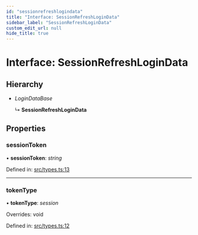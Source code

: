 ```yaml
---
id: "sessionrefreshlogindata"
title: "Interface: SessionRefreshLoginData"
sidebar_label: "SessionRefreshLoginData"
custom_edit_url: null
hide_title: true
---
```


# Interface: SessionRefreshLoginData

## Hierarchy

* *LoginDataBase*

  ↳ **SessionRefreshLoginData**

## Properties

### sessionToken

• **sessionToken**: *string*

Defined in: [src/types.ts:13](https://github.com/actually-colab/editor/blob/fb4735d/client/src/types.ts#L13)

___

### tokenType

• **tokenType**: *session*

Overrides: void

Defined in: [src/types.ts:12](https://github.com/actually-colab/editor/blob/fb4735d/client/src/types.ts#L12)
